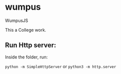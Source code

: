 # wumpus
WumpusJS

This a College work.

Run Http server:
----------------

Inside the folder, run:

`python -m SimpleHttpServer` or `python3 -m http.server`